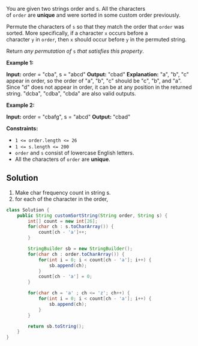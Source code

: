 You are given two strings order and s. All the characters of `order` are **unique** and were sorted in some custom order previously.

Permute the characters of `s` so that they match the order that `order` was sorted. More specifically, if a character `x` occurs before a character `y` in `order`, then `x` should occur before `y` in the permuted string.

Return _any permutation of_ `s` _that satisfies this property_.

**Example 1:**

**Input:** order = "cba", s = "abcd"
**Output:** "cbad"
**Explanation:** 
"a", "b", "c" appear in order, so the order of "a", "b", "c" should be "c", "b", and "a". 
Since "d" does not appear in order, it can be at any position in the returned string. "dcba", "cdba", "cbda" are also valid outputs.

**Example 2:**

**Input:** order = "cbafg", s = "abcd"
**Output:** "cbad"

**Constraints:**

- `1 <= order.length <= 26`
- `1 <= s.length <= 200`
- `order` and `s` consist of lowercase English letters.
- All the characters of `order` are **unique**.

## Solution

1. Make char frequency count in string s. 
2. for each of the character in the order, 

```java
class Solution {
    public String customSortString(String order, String s) {
        int[] count = new int[26];
        for(char ch : s.toCharArray()) {
            count[ch - 'a']++;
        }

        StringBuilder sb = new StringBuilder();
        for(char ch : order.toCharArray()) {
            for(int i = 0; i < count[ch - 'a']; i++) {
                sb.append(ch);
            }
            count[ch - 'a'] = 0;
        }

        for(char ch = 'a' ; ch <= 'z'; ch++) {
            for(int i = 0; i < count[ch - 'a']; i++) {
                sb.append(ch);
            }
        }

        return sb.toString();
    }
}
```